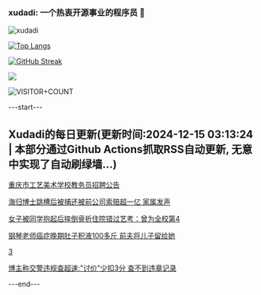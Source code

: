 ### xudadi: 一个热衷开源事业的程序员 👋

![xudadi](https://github-readme-stats-git-masterorgs-github-readme-stats-team.vercel.app/api?username=xudadi)

[![Top Langs](https://github-readme-stats.vercel.app/api/top-langs/?username=xudadi)](https://github.com/anuraghazra/github-readme-stats)

[![GitHub Streak](https://streak-stats.demolab.com?user=xudadi&locale=zh_Hans)](https://git.io/streak-stats)

![](https://raw.githubusercontent.com/xudadi/xudadi/main/assets/github-contribution-grid-snake.svg)

![VISITOR+COUNT](https://komarev.com/ghpvc/?username=xudadi&label=VISITOR+COUNT)


---start---

## Xudadi的每日更新(更新时间:2024-12-15 03:13:24 | 本部分通过Github Actions抓取RSS自动更新, 无意中实现了自动刷绿墙...)

[重庆市工艺美术学校教务员招聘公告](https://www.gongkaoleida.com/article/2230476)

[海归博士跳槽后被捕还被前公司索赔超一亿 家属发声](https://m.163.com/news/article/JJCTU4C70530JPVV.html)

[女子被同学抱起后摔倒骨折住院错过艺考：曾为全校第4](https://m.163.com/news/article/JJCNFAN5051492T3.html)

[钢琴老师癌症晚期肚子积液100多斤 前夫将儿子留给她](https://m.163.com/news/article/JJCMREV5053469LG.html)

[3](https://m.163.com/touch/news/sub/domestic)

[博主称交警违规查超速:"讨价"少扣3分 查不到违章记录](https://m.163.com/news/article/JJCMAQCL053469LG.html)

---end---
